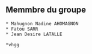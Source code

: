 ## Memmbre du groupe
    * Mahugnon Nadine AHOMAGNON
    * Fatou SARR
    * Jean Desire LATALLE

    *vhgg